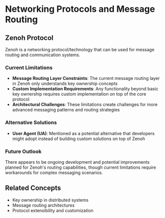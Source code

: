 # Networking Protocols and Message Routing

## Zenoh Protocol

Zenoh is a networking protocol/technology that can be used for message routing and communication systems.

### Current Limitations
- **Message Routing Layer Constraints**: The current message routing layer in Zenoh only understands key ownership concepts
- **Custom Implementation Requirements**: Any functionality beyond basic key ownership requires custom implementation on top of the core protocol
- **Architectural Challenges**: These limitations create challenges for more advanced messaging patterns and routing strategies

### Alternative Solutions
- **User Agent (UA)**: Mentioned as a potential alternative that developers might adopt instead of building custom solutions on top of Zenoh

### Future Outlook
There appears to be ongoing development and potential improvements planned for Zenoh's routing capabilities, though current limitations require workarounds for complex messaging scenarios.

## Related Concepts
- Key ownership in distributed systems
- Message routing architectures
- Protocol extensibility and customization